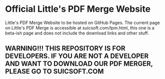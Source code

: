 # Official Little's PDF Merge Website
Little's PDF Merge Website to be hosted on GitHub Pages. The current page on Little's PDF Merge is accessible at suicsoft.com/lpm.html,
this one is a beta-ish page and does not include the download links and other stuff.

## WARNING!!! THIS REPOSITORY IS FOR DEVELOPERS. IF YOU ARE NOT A DEVELOPER AND WANT TO DOWNLOAD OUR PDF MERGER, PLEASE GO TO SUICSOFT.COM
